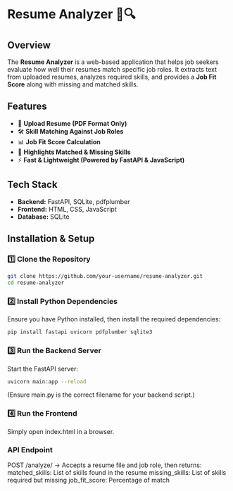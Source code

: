 # Resume Analyzer 📝🔍  

## Overview  
The **Resume Analyzer** is a web-based application that helps job seekers evaluate how well their resumes match specific job roles. It extracts text from uploaded resumes, analyzes required skills, and provides a **Job Fit Score** along with missing and matched skills.  

## Features  
- 📂 **Upload Resume (PDF Format Only)**  
- 🛠 **Skill Matching Against Job Roles**  
- 📊 **Job Fit Score Calculation**  
- 🎯 **Highlights Matched & Missing Skills**  
- ⚡ **Fast & Lightweight (Powered by FastAPI & JavaScript)**  

## Tech Stack  
- **Backend:** FastAPI, SQLite, pdfplumber  
- **Frontend:** HTML, CSS, JavaScript  
- **Database:** SQLite  

## Installation & Setup  

### 1️⃣ Clone the Repository  
```bash
git clone https://github.com/your-username/resume-analyzer.git
cd resume-analyzer
```

### 2️⃣ Install Python Dependencies 
Ensure you have Python installed, then install the required dependencies:
```bash
pip install fastapi uvicorn pdfplumber sqlite3
```
### 3️⃣ Run the Backend Server
Start the FastAPI server:
```bash
uvicorn main:app --reload
```
(Ensure main.py is the correct filename for your backend script.)

### 4️⃣ Run the Frontend
Simply open index.html in a browser.

### API Endpoint
POST /analyze/ → Accepts a resume file and job role, then returns:
matched_skills: List of skills found in the resume
missing_skills: List of skills required but missing
job_fit_score: Percentage of match


